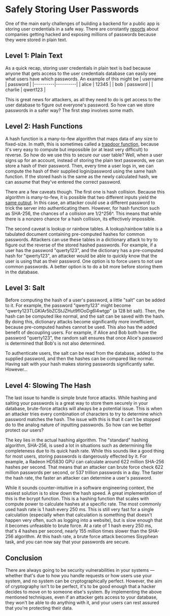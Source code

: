 # Safely Storing User Passwords

One of the main early challenges of building a backend for a public app is storing user credentials in a safe way. There are constantly [reports](https://thehackernews.com/2016/09/plaintext-passwords-leaked.html) about companies getting hacked and exposing millions of passwords because they were stored in plain text.

## Level 1: Plain Text

As a quick recap, storing user credentials in plain text is bad because anyone that gets access to the user credentials database can easily see what users have which passwords. An example of this might be
| username | password |
|----------|----------|
| alice    | 12345    |
| bob      | password |
| charlie  | qwert123 |

This is great news for attackers, as all they need to do is get access to the user database to figure out everyone's password. So how can we store passwords in a safer way? The first step involves some math.

## Level 2: Hash Functions

A hash function is a many-to-few algorithm that maps data of any size to fixed-size. In math, this is sometimes called a [trapdoor function](https://en.wikipedia.org/wiki/Trapdoor_function#:~:text=In%20theoretical%20computer%20science%20and,%2C%20called%20the%20%22trapdoor%22.), because it's very easy to compute but impossible (or at least very difficult) to reverse. So how do we use this to secure our user table? Well, when a user signs up for an account, instead of storing the plain text passwords, we can store a hash of their password. Then, every time a user logs in, we can compute the hash of their supplied login/password using the same hash function. If the stored hash is the same as the newly calculated hash, we can assume that they've entered the correct password.

There are a few caveats though. The first one is hash collision. Because this algorithm is many-to-few, it is possible that two different inputs yield the [same output](https://www.mscs.dal.ca/~selinger/md5collision/). In this case, an attacker could use a different password to trick the server into authenticating them. However, for hash function such as SHA-256, the chances of a collision are 1/2^256^. This means that while there is a nonzero chance for a hash collision, its effectively impossible.

The second caveat is lookup or rainbow tables. A lookup/rainbow table is a tabulated document containing pre-computed hashes for common passwords. Attackers can use these tables in a dictionary attack to try to figure out the reverse of the stored hashed passwords. For example, if a user has the password "querty123", and the dictionary has a pre-computed hash for "qwerty123", an attacker would be able to quickly know that the user is using that as their password. One option is to force users to not use common passwords. A better option is to do a bit more before storing them in the database.

## Level 3: Salt

Before computing the hash of a user's password, a little "salt" can be added to it. For example, the password "qwerty123" might become "qwerty123TLGKlAr5bZCStJZHut9fIOoDg6l4wtgp" (a 128 bit salt). Then, the hash can be computed like normal, and the salt can be saved with the hash. By doing this, dictionary attacks become significantly more innefficient, because pre-computed hashes cannot be used. This also has the added benefit of decoupling users. For example, if Alice and Bob both have the password "querty123", the random salt ensures that once Alice's password is determined that Bob's is not also determined.

To authenticate users, the salt can be read from the database, added to the supplied password, and then the hashes can be compared like normal. Having salt with your hash makes storing passwords significantly safer. However...

## Level 4: Slowing The Hash

The last issue to handle is simple brute force attacks. While hashing and salting your passwords is a great way to store them securely in your database, brute-force attacks will always be a potential issue. This is when an attacker tries every combination of characters to try to determine which password matches the hash. The issue with this is that it can't be stopped do to the analog nature of inputting passwords. So how can we better protect our users?

The key lies in the actual hashing algorithm. The "standard" hashing algorithm, SHA-256, is used a lot in situations such as determining file completeness due to its quick hash rate. While this sounds like a good thing for most users, storing passwords is dangerously effected by it. For example, a Radeon HD5830 GPU can calculate around 622 million SHA-256 hashes per second. That means that an attacker can brute force check 622 million passwords per second, or 537 trillion passwords in a day. The faster the hash rate, the faster an attacker can determine a user's password.

While it sounds counter-intuitive in a software engineering context, the easiest solution is to slow down the hash speed. A great implementation of this is the bcrypt function. This is a hashing function that scales with compute power to calculate hashes at a specific rate. The most commonly used hash rate is 1 hash every 250 ms. This is still very fast for a single calculation (especially when that calculation is something that doesn't happen very often, such as logging into a website), but is slow enough that it becomes unfeasible to brute force. At a rate of 1 hash every 250 ms, that's 4 hashes per second, nearly 155 million times slower than the SHA-256 algorithm. At this hash rate, a brute force attack becomes Sisyphean task, and you can now say that your passwords are secure.

## Conclusion

There are always going to be security vulnerabilities in your systems — whether that's due to how you handle requests or how users use your system, and no system can be cryptographically perfect. However, the aim of cryptography isn't to be perfect, it's to be good enough that a hacker decides to move on to someone else's system. By implementing the above mentioned techniques, even if an attacker gets access to your database, they won't be able to do anything with it, and your users can rest assured that you're protecting their data.
